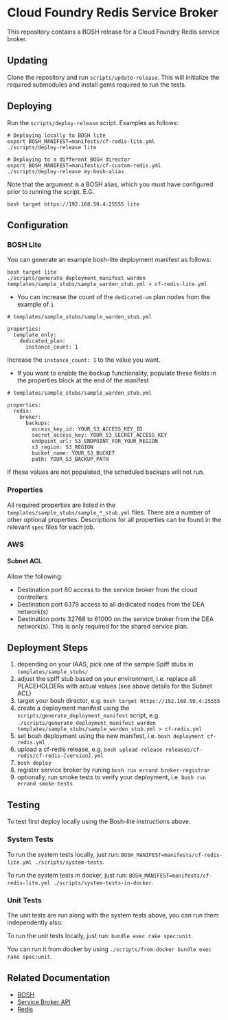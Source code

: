 # Cloud Foundry Redis Service Broker

This repository contains a BOSH release for a Cloud Foundry Redis service
broker.

## Updating

Clone the repository and run `scripts/update-release`. This will initialize
the required submodules and install gems required to run the tests.

## Deploying

Run the `scripts/deploy-release` script. Examples as follows:

```
# Deploying locally to BOSH lite
export BOSH_MANIFEST=manifests/cf-redis-lite.yml
./scripts/deploy-release lite

# Deploying to a different BOSH director
export BOSH_MANIFEST=manifests/cf-custom-redis.yml
./scripts/deploy-release my-bosh-alias
```

Note that the argument is a BOSH alias, which you must have configured prior to running the script. E.G.

```
bosh target https://192.168.50.4:25555 lite
```

## Configuration

### BOSH Lite

You can generate an example bosh-lite deployment manifest as follows:

```
bosh target lite
./scripts/generate_deployment_manifest warden templates/sample_stubs/sample_warden_stub.yml > cf-redis-lite.yml
```

- You can increase the count of the `dedicated-vm` plan nodes from the example of `1`

```
# templates/sample_stubs/sample_warden_stub.yml

properties:
  template_only:
    dedicated_plan:
      instance_count: 1
```
Increase the `instance_count: 1` to the value you want.

- If you want to enable the backup functionality, populate these fields in the properties block at the end of the manifest

```
# templates/sample_stubs/sample_warden_stub.yml

properties:
  redis:
    broker:
      backups:
        access_key_id: YOUR_S3_ACCESS_KEY_ID
        secret_access_key: YOUR_S3_SECRET_ACCESS_KEY
        endpoint_url: S3_ENDPOINT_FOR_YOUR_REGION
        s3_region: S3_REGION
        bucket_name: YOUR_S3_BUCKET
        path: YOUR_S3_BACKUP_PATH
```

If these values are not populated, the scheduled backups will not run.

### Properties

All required properties are listed in the `templates/sample_stubs/sample_*_stub.yml` files. There are a number of other optional properties. Descriptions for all properties can be found in the relevant `spec` files for each job.

### AWS

#### Subnet ACL

Allow the following:
 * Destination port 80 access to the service broker from the cloud controllers
 * Destination port 6379 access to all dedicated nodes from the DEA network(s)
 * Destination ports 32768 to 61000 on the service broker from the DEA network(s). This is only required for the shared service plan.

## Deployment Steps

 1. depending on your IAAS, pick one of the sample Spiff stubs in `templates/sample_stubs/`
 1. adjust the spiff stub based on your environment, i.e. replace all PLACEHOLDERs with actual values (see above details for the Subnet ACL)
 1. target your bosh director, e.g. `bosh target https://192.168.50.4:25555`
 1. create a deployment manifest using the `scripts/generate_deployment_manifest` script, e.g. `./scripts/generate_deployment_manifest warden templates/sample_stubs/sample_warden_stub.yml > cf-redis.yml`
 1. set bosh deployment using the new manifest, i.e. `bosh deployment cf-redis.yml`
 1. upload a cf-redis release, e.g. `bosh upload release releases/cf-redis/cf-redis-[version].yml`
 1. `bosh deploy`
 1. register service broker by runing `bosh run errand broker-registrar`
 1. optionally, run smoke tests to verify your deployment, i.e. `bosh run errand smoke-tests`

## Testing

To test first deploy locally using the Bosh-lite instructions above.

### System Tests

To run the system tests locally, just run: `BOSH_MANIFEST=manifests/cf-redis-lite.yml ./scripts/system-tests`.

To run the system tests in docker, just run: `BOSH_MANIFEST=manifests/cf-redis-lite.yml ./scripts/system-tests-in-docker`.

### Unit Tests

The unit tests are run along with the system tests above, you can run them independently also:

To run the unit tests locally, just run: `bundle exec rake spec:unit`.

You can run it from docker by using `./scripts/from-docker bundle exec rake spec:unit`.

## Related Documentation

 * [BOSH](https://bosh.io/docs)
 * [Service Broker API](http://docs.cloudfoundry.org/services/api.html)
 * [Redis](http://redis.io/documentation)
